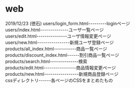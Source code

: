# web
2019/12/23 (徳石) 
users/login_form.html---------loginページ  
users/index.html--------------ユーザ一覧ページ  
users/edit.html---------------ユーザ情報変更ページ  
users/new.html----------------新規ユーザ登録ページ  
products/all_index.html-----------商品一覧ページ  
products/discount_index.html------割引商品一覧ページ  
products/search.html--------------検索  
products/edit.html----------------商品情報変更ページ  
products/new.html-----------------新規商品登録ページ  
cssディレクトリ------各ページのCSSをまとめたもの
